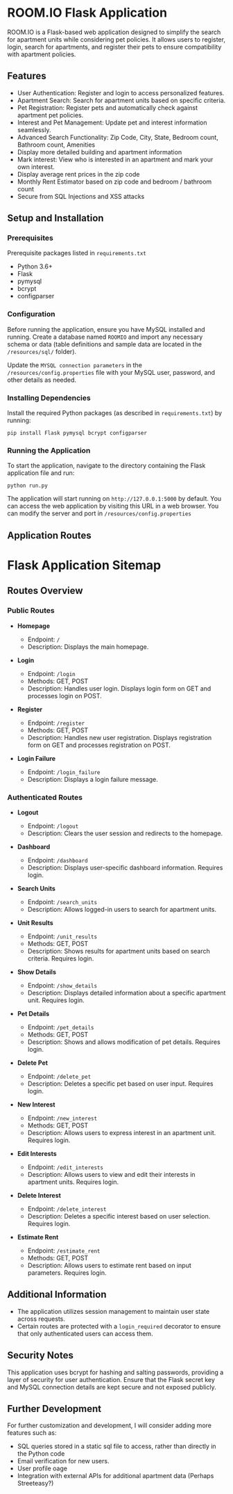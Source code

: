 # ROOM.IO Flask Application

ROOM.IO is a Flask-based web application designed to simplify the search for apartment units while considering pet policies. It allows users to register, login, search for apartments, and register their pets to ensure compatibility with apartment policies.

## Features

- User Authentication: Register and login to access personalized features.
- Apartment Search: Search for apartment units based on specific criteria.
- Pet Registration: Register pets and automatically check against apartment pet policies.
- Interest and Pet Management: Update pet and interest information seamlessly.
- Advanced Search Functionality: Zip Code, City, State, Bedroom count, Bathroom count, Amenities
- Display more detailed building and apartment information
- Mark interest: View who is interested in an apartment and mark your own interest.
- Display average rent prices in the zip code
- Monthly Rent Estimator based on zip code and bedroom / bathroom count
- Secure from SQL Injections and XSS attacks

## Setup and Installation

### Prerequisites

Prerequisite packages listed in `requirements.txt`

- Python 3.6+
- Flask
- pymysql
- bcrypt
- configparser

### Configuration

Before running the application, ensure you have MySQL installed and running. Create a database named `ROOMIO` and import any necessary schema or data (table definitions and sample data are located in the `/resources/sql/` folder).

Update the `MYSQL connection parameters` in the `/resources/config.properties` file with your MySQL user, password, and other details as needed.

### Installing Dependencies

Install the required Python packages (as described in `requirements.txt`) by running:

```
pip install Flask pymysql bcrypt configparser
```

### Running the Application

To start the application, navigate to the directory containing the Flask application file and run:

```
python run.py
```

The application will start running on `http://127.0.0.1:5000` by default. You can access the web application by visiting this URL in a web browser. You can modify the server and port in `/resources/config.properties`

## Application Routes
# Flask Application Sitemap

## Routes Overview

### Public Routes

- **Homepage**
  - Endpoint: `/`
  - Description: Displays the main homepage.

- **Login**
  - Endpoint: `/login`
  - Methods: GET, POST
  - Description: Handles user login. Displays login form on GET and processes login on POST.

- **Register**
  - Endpoint: `/register`
  - Methods: GET, POST
  - Description: Handles new user registration. Displays registration form on GET and processes registration on POST.

- **Login Failure**
  - Endpoint: `/login_failure`
  - Description: Displays a login failure message.

### Authenticated Routes

- **Logout**
  - Endpoint: `/logout`
  - Description: Clears the user session and redirects to the homepage.

- **Dashboard**
  - Endpoint: `/dashboard`
  - Description: Displays user-specific dashboard information. Requires login.

- **Search Units**
  - Endpoint: `/search_units`
  - Description: Allows logged-in users to search for apartment units.

- **Unit Results**
  - Endpoint: `/unit_results`
  - Methods: GET, POST
  - Description: Shows results for apartment units based on search criteria. Requires login.

- **Show Details**
  - Endpoint: `/show_details`
  - Description: Displays detailed information about a specific apartment unit. Requires login.

- **Pet Details**
  - Endpoint: `/pet_details`
  - Methods: GET, POST
  - Description: Shows and allows modification of pet details. Requires login.

- **Delete Pet**
  - Endpoint: `/delete_pet`
  - Description: Deletes a specific pet based on user input. Requires login.

- **New Interest**
  - Endpoint: `/new_interest`
  - Methods: GET, POST
  - Description: Allows users to express interest in an apartment unit. Requires login.

- **Edit Interests**
  - Endpoint: `/edit_interests`
  - Description: Allows users to view and edit their interests in apartment units. Requires login.

- **Delete Interest**
  - Endpoint: `/delete_interest`
  - Description: Deletes a specific interest based on user selection. Requires login.

- **Estimate Rent**
  - Endpoint: `/estimate_rent`
  - Methods: GET, POST
  - Description: Allows users to estimate rent based on input parameters. Requires login.

## Additional Information

- The application utilizes session management to maintain user state across requests.
- Certain routes are protected with a `login_required` decorator to ensure that only authenticated users can access them.


## Security Notes

This application uses bcrypt for hashing and salting passwords, providing a layer of security for user authentication. Ensure that the Flask secret key and MySQL connection details are kept secure and not exposed publicly.

## Further Development

For further customization and development, I will consider adding more features such as:

- SQL queries stored in a static sql file to access, rather than directly in the Python code
- Email verification for new users.
- User profile oage
- Integration with external APIs for additional apartment data (Perhaps Streeteasy?)
